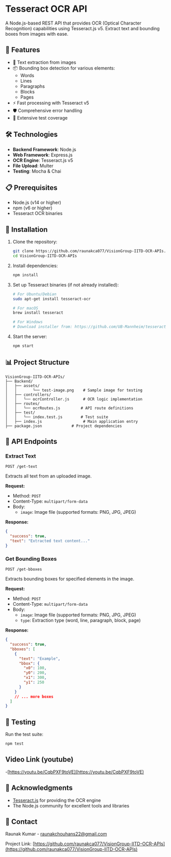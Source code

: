 # Tesseract OCR API

A Node.js-based REST API that provides OCR (Optical Character Recognition) capabilities using Tesseract.js v5. Extract text and bounding boxes from images with ease.

## 🚀 Features

- 📝 Text extraction from images
- 📦 Bounding box detection for various elements:
  - Words
  - Lines
  - Paragraphs
  - Blocks
  - Pages
- ⚡ Fast processing with Tesseract v5
- 🛡️ Comprehensive error handling
- 🧪 Extensive test coverage

## 🛠️ Technologies

- **Backend Framework**: Node.js
- **Web Framework**: Express.js
- **OCR Engine**: Tesseract.js v5
- **File Upload**: Multer
- **Testing**: Mocha & Chai

## 📋 Prerequisites

- Node.js (v14 or higher)
- npm (v6 or higher)
- Tesseract OCR binaries

## 🔧 Installation

1. Clone the repository:
   ```bash
   git clone https://github.com/raunakca077/VisionGroup-IITD-OCR-APIs.git
   cd VisionGroup-IITD-OCR-APIs
   ```

2. Install dependencies:
   ```bash
   npm install
   ```

3. Set up Tesseract binaries (if not already installed):
   ```bash
   # For Ubuntu/Debian
   sudo apt-get install tesseract-ocr
   
   # For macOS
   brew install tesseract
   
   # For Windows
   # Download installer from: https://github.com/UB-Mannheim/tesseract/wiki
   ```

4. Start the server:
   ```bash
   npm start
   ```

## 📊 Project Structure
```
VisionGroup-IITD-OCR-APIs/
├── Backend/
│   ├── assets/
│   │       └── test-image.png    # Sample image for testing
│   ├── controllers/
│   │   └── ocrController.js      # OCR logic implementation
│   ├── routes/
│   │   └── ocrRoutes.js         # API route definitions
│   ├── test/
│   │   └── index.test.js        # Test suite
│   ├── index.js                  # Main application entry
├── package.json             # Project dependencies
```

## 🔌 API Endpoints

### Extract Text
```http
POST /get-text
```
Extracts all text from an uploaded image.

**Request:**
- Method: `POST`
- Content-Type: `multipart/form-data`
- Body: 
  - `image`: Image file (supported formats: PNG, JPG, JPEG)

**Response:**
```json
{
  "success": true,
  "text": "Extracted text content..."
}
```

### Get Bounding Boxes
```http
POST /get-bboxes
```
Extracts bounding boxes for specified elements in the image.

**Request:**
- Method: `POST`
- Content-Type: `multipart/form-data`
- Body:
  - `image`: Image file (supported formats: PNG, JPG, JPEG)
  - `type`: Extraction type (word, line, paragraph, block, page)

**Response:**
```json
{
  "success": true,
  "bboxes": [
    {
      "text": "Example",
      "bbox": {
        "x0": 100,
        "y0": 200,
        "x1": 300,
        "y1": 250
      }
    }
    // ... more boxes
  ]
}
```

## 🧪 Testing

Run the test suite:
```bash
npm test
```

## Video Link (youtube)

-[https://youtu.be/CqbPXF9toVE](https://youtu.be/CqbPXF9toVE)

## 🙏 Acknowledgments

- [Tesseract.js](https://github.com/naptha/tesseract.js) for providing the OCR engine
- The Node.js community for excellent tools and libraries

## 📮 Contact

Raunak Kumar - raunakchouhans22@gmail.com

Project Link: [https://github.com/raunakca077/VisionGroup-IITD-OCR-APIs](https://github.com/raunakca077/VisionGroup-IITD-OCR-APIs)
